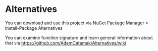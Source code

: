 # Alternatives

You can download and use this project via NuGet Package Manager > Install-Package Alternatives

You can examine function signature and learn general information about that via https://github.com/AdemCatamak/Alternatives/wiki
